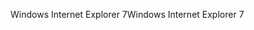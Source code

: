 <span data-ttu-id="29b43-101">Windows Internet Explorer 7</span><span class="sxs-lookup"><span data-stu-id="29b43-101">Windows Internet Explorer 7</span></span>